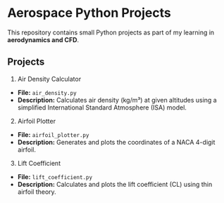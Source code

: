 # Aerospace Python Projects

This repository contains small Python projects as part of my learning in **aerodynamics and CFD**.

## Projects
1. Air Density Calculator
- **File:** `air_density.py`
- **Description:** Calculates air density (kg/m³) at given altitudes using a simplified International Standard Atmosphere (ISA) model.  

2. Airfoil Plotter
- **File:** `airfoil_plotter.py`
- **Description:** Generates and plots the coordinates of a NACA 4-digit airfoil.

3. Lift Coefficient
- **File:** `lift_coefficient.py`
- **Description:** Calculates and plots the lift coefficient (CL) using thin airfoil theory.
